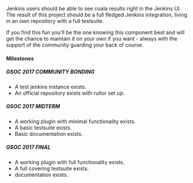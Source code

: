 Jenkins users should be able to see coala results right in the 
Jenkins UI. The result of this project should be a full fledged Jenkins 
integration, living in an own repository with a full testsuite.

If you find this fun you'll be the one knowing this component best and will 
get the chance to maintain it on your own if you want - always with the
support of the community guarding your back of course.

#### Milestones

##### GSOC 2017 COMMUNITY BONDING

* A test jenkins instance exists.
* An official repository exists with rultor set up.

##### GSOC 2017 MIDTERM

* A working plugin with minimal functionality exists.
* A basic testsuite exists.
* Basic documentation exists.

##### GSOC 2017 FINAL

* A working plugin with full functionality exists.
* A full covering testsuite exists.
* documentation exists.
